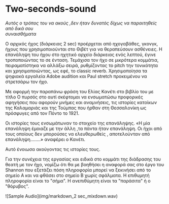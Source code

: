 # Two-seconds-sound

*Αυτός ο τρόπος του να ακούς ,δεν ήταν δυνατός δίχως να παραιτηθείς από δικά σου  
συναισθήματα*  

Ο αρχικός ήχος (διάρκειας 2 sec) προέρχεται από ηχογαβάθες, γκονγκ, ήχους που
χρησιμοποιούνται στο Θιβέτ για να θεραπεύσουν ασθένειες. Η επανάληψη του ήχου στο
ηχητικό αρχείο διάρκειας ενός λεπτού, έγινε τροποποιώντας το σε ένταση. Τεμάχισα τον
ήχο σε μικρότερα κομμάτια, πειραματίστηκα να αλλάξω σειρά, ρυθμίζοντας το pitch την
τονικότητα και χρησιμοποιώντας, ως εφέ, το classic reverb. Χρησιμοποίησα τα ψηφιακά
εργαλεία Adobe audition και Paul stretch προκειμένου να στρετσάρω τον ήχο.   
  
Με αφορμή την παραπάνω φράση του Ελίας Κανέτι στο βιβλίο του με τίτλο Ο πυρσός στο
αυτί σκέφτομαι να ενσωματώσω προφορικές αφηγήσεις που αφορούν μνήμες και
αναμνήσεις, τις ιστορίες κατοίκων της Καλαμαριάς και της Τούμπας που ήρθαν στη
Θεσσαλονίκη ως πρόσφυγες από τον Πόντο το 1921. 

Οι ιστορίες τους ενσωμάτωναν το στοιχείο της επανάληψης. «Η μία επανάληψη έμοιαζε με
την άλλη ,τα πάντα ήταν επανάληψη. Οι ήχοι από τους οποίους δεν μπορούσες να
ελευθερωθείς , αποτελούνταν από επανάληψη……..» αναφέρει ο Κανέτι.  

Αυτό ένοιωσα ακούγοντας τις ιστορίες τους.  

Για την συνέχεια της εργασίας και ειδικά στο κομμάτι της διάδρασης του θεατή με τον ήχο,
νομίζω ότι θα με βοηθήσει η αναφορά σας στο έργο του Shannοn που εξετάζει πόση
πληροφορία μπορεί να ξεκινήσει από το σημείο Α και να φθάσει στο σημείο Β χωρίς
σφάλματα. Η επιθυμητή πληροφορία είναι το &quot;σήμα&quot;. Η ανεπιθύμητη είναι τα &quot;παράσιτα&quot;
ή ο &quot;θόρυβος&quot;.


![Sample Audio](img/markdown_2 sec_mixdown.wav)

